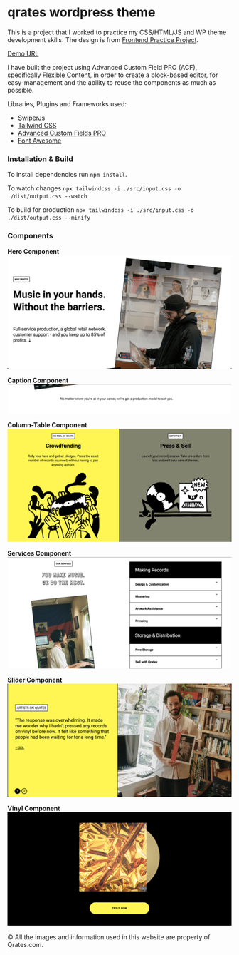 # qrates wordpress theme


This is a project that I worked to practice my CSS/HTML/JS and WP theme development skills. The design is from [Frontend Practice Project](https://www.frontendpractice.com/projects/qrates).

[Demo URL](https://qrates-demo.aglipanci.com/)

I have built the project using Advanced Custom Field PRO (ACF), specifically [Flexible Content](https://www.advancedcustomfields.com/resources/flexible-content/), in order to create a block-based editor, for easy-management and the ability to reuse the components as much as possible.

Libraries, Plugins and Frameworks used:

- [SwiperJs](https://swiperjs.com/) 
- [Tailwind CSS](https://tailwindcss.com/)
- [Advanced Custom Fields PRO](https://www.advancedcustomfields.com/pro/) 
- [Font Awesome](https://fontawesome.com/)  

### Installation & Build
To install dependencies run ```npm install```.

To watch changes ```npx tailwindcss -i ./src/input.css -o ./dist/output.css --watch```

To build for production ```npx tailwindcss -i ./src/input.css -o ./dist/output.css --minify```

### Components
**Hero Component**
![Hero Component!](demo/hero.png)

**Caption Component**
![Caption Component!](demo/caption.png)

**Column-Table Component**
![Column-Table Component!](demo/column-table.png)

**Services Component**
![Services Component!](demo/services.png)

**Slider Component**
![Slider Component!](demo/slider.png)

**Vinyl Component**
![Vinyl Component!](demo/vinyl.png)


© All the images and information used in this website are property of Qrates.com. 
